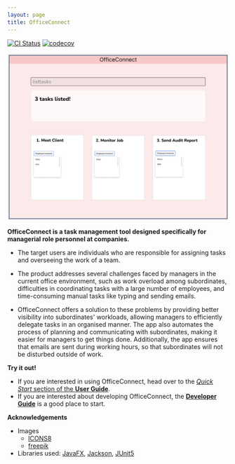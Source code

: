 ```yaml
---
layout: page
title: OfficeConnect
---
```


[![CI Status](https://github.com/AY2223S2-CS2103-F10-1/tp/workflows/Java%20CI/badge.svg)](https://github.com/AY2223S2-CS2103-F10-1/tp/actions)
[![codecov](https://codecov.io/gh/AY2223S2-CS2103-F10-1/tp/branch/master/graph/badge.svg)](https://codecov.io/gh/AY2223S2-CS2103-F10-1/tp)

![Ui](images/Ui.png)

**OfficeConnect is a task management tool designed specifically for managerial role personnel at companies.**

- The target users are individuals who are responsible for assigning tasks and overseeing the work of a team.

- The product addresses several challenges faced by managers in the current office environment, such as work overload among subordinates, difficulties in coordinating tasks with a large number of employees, and time-consuming manual tasks like typing and sending emails.

- OfficeConnect offers a solution to these problems by providing better visibility into subordinates' workloads, allowing managers to efficiently delegate tasks in an organised manner. The app also automates the process of planning and communicating with subordinates, making it easier for managers to get things done. Additionally, the app ensures that emails are sent during working hours, so that subordinates will not be disturbed outside of work.

**Try it out!**
* If you are interested in using OfficeConnect, head over to the [_Quick Start_ section of the **User Guide**](UserGuide.html#quick-start).
* If you are interested about developing OfficeConnect, the [**Developer Guide**](DeveloperGuide.html) is a good place to start.


**Acknowledgements**
* Images
    - [ICONS8](https://icons8.com/)
    - [freepik](https://www.freepik.com/)
* Libraries used: [JavaFX](https://openjfx.io/), [Jackson](https://github.com/FasterXML/jackson), [JUnit5](https://github.com/junit-team/junit5)
